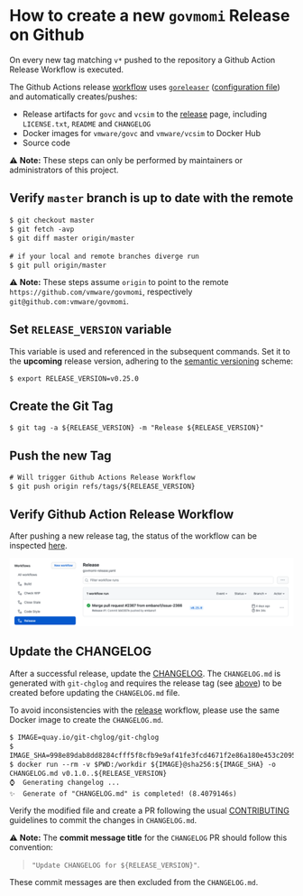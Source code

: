 # How to create a new `govmomi` Release on Github

On every new tag matching `v*` pushed to the repository a Github Action Release
Workflow is executed. 

The Github Actions release [workflow](.github/workflows/govmomi-release.yaml)
uses [`goreleaser`](http://goreleaser.com/) ([configuration
file](.goreleaser.yml)) and automatically creates/pushes:

- Release artifacts for `govc` and `vcsim` to the
  [release](https://github.com/vmware/govmomi/releases) page, including
  `LICENSE.txt`, `README` and `CHANGELOG`
- Docker images for `vmware/govc` and `vmware/vcsim` to Docker Hub
- Source code

⚠️ **Note:** These steps can only be performed by maintainers or administrators
of this project.

## Verify `master` branch is up to date with the remote

```console
$ git checkout master
$ git fetch -avp
$ git diff master origin/master

# if your local and remote branches diverge run
$ git pull origin/master
```

⚠️ **Note:** These steps assume `origin` to point to the remote
`https://github.com/vmware/govmomi`, respectively
`git@github.com:vmware/govmomi`.


## Set `RELEASE_VERSION` variable

This variable is used and referenced in the subsequent commands. Set it to the
**upcoming** release version, adhering to the [semantic
versioning](https://semver.org/) scheme:

```console
$ export RELEASE_VERSION=v0.25.0
```

## Create the Git Tag

```console
$ git tag -a ${RELEASE_VERSION} -m "Release ${RELEASE_VERSION}"
```

## Push the new Tag

```console
# Will trigger Github Actions Release Workflow
$ git push origin refs/tags/${RELEASE_VERSION}
```

## Verify Github Action Release Workflow

After pushing a new release tag, the status of the
workflow can be inspected
[here](https://github.com/vmware/govmomi/actions/workflows/govmomi-release.yaml).

![Release](static/release-workflow.png "Successful Release Run")

## Update the CHANGELOG

After a successful release, update the [CHANGELOG](CHANGELOG.md). The
`CHANGELOG.md` is generated with `git-chglog` and requires the release tag (see
[above](#create-the-git-tag)) to be created before updating the `CHANGELOG.md`
file.

To avoid inconsistencies with the
[release](.github/workflows/govmomi-release.yaml) workflow, please use the same
Docker image to create the `CHANGELOG.md`.

```console
$ IMAGE=quay.io/git-chglog/git-chglog
$ IMAGE_SHA=998e89dab8dd8284cfff5f8cfb9e9af41fe3fcd4671f2e86a180e453c20959e3
$ docker run --rm -v $PWD:/workdir ${IMAGE}@sha256:${IMAGE_SHA} -o CHANGELOG.md v0.1.0..${RELEASE_VERSION}
⌚  Generating changelog ...
✨  Generate of "CHANGELOG.md" is completed! (8.4079146s)
```

Verify the modified file and create a PR following the usual
[CONTRIBUTING](CONTRIBUTING.md) guidelines to commit the changes in
`CHANGELOG.md`.

⚠️ **Note:** The **commit message title** for the `CHANGELOG` PR should follow this
convention: 

> `"Update CHANGELOG for ${RELEASE_VERSION}"`. 
 
These commit messages are then excluded from the `CHANGELOG.md`.
